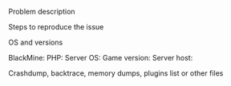 Problem description

Steps to reproduce the issue

OS and versions

BlackMine:
PHP:
Server OS:
Game version:
Server host:


Crashdump, backtrace, memory dumps, plugins list or other files

